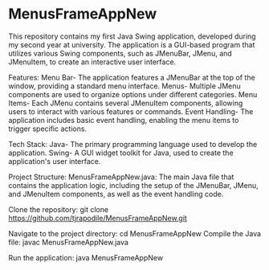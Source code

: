 # MenusFrameAppNew
This repository contains my first Java Swing application, developed during my second year at university. The application is a GUI-based program that utilizes various Swing components, such as JMenuBar, JMenu, and JMenuItem, to create an interactive user interface.

Features:
Menu Bar- The application features a JMenuBar at the top of the window, providing a standard menu interface.
Menus- Multiple JMenu components are used to organize options under different categories.
Menu Items- Each JMenu contains several JMenuItem components, allowing users to interact with various features or commands.
Event Handling- The application includes basic event handling, enabling the menu items to trigger specific actions.

Tech Stack:
Java- The primary programming language used to develop the application.
Swing- A GUI widget toolkit for Java, used to create the application's user interface.

Project Structure:
MenusFrameAppNew.java: The main Java file that contains the application logic, including the setup of the JMenuBar, JMenu, and JMenuItem components, as well as the event handling code.

Clone the repository:
git clone https://github.com/tjrapodile/MenusFrameAppNew.git

Navigate to the project directory:
cd MenusFrameAppNew
Compile the Java file:
javac MenusFrameAppNew.java

Run the application:
java MenusFrameAppNew
